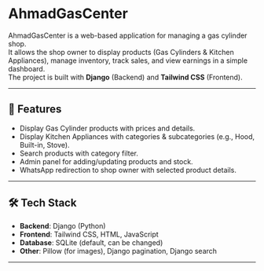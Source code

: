 # AhmadGasCenter

AhmadGasCenter is a web-based application for managing a gas cylinder shop.  
It allows the shop owner to display products (Gas Cylinders & Kitchen Appliances), manage inventory, track sales, and view earnings in a simple dashboard.  
The project is built with **Django** (Backend) and **Tailwind CSS** (Frontend).

---

## 🚀 Features
- Display Gas Cylinder products with prices and details.
- Display Kitchen Appliances with categories & subcategories (e.g., Hood, Built-in, Stove).
- Search products with category filter.
- Admin panel for adding/updating products and stock.
- WhatsApp redirection to shop owner with selected product details.

---

## 🛠 Tech Stack
- **Backend**: Django (Python)
- **Frontend**: Tailwind CSS, HTML, JavaScript
- **Database**: SQLite (default, can be changed)
- **Other**: Pillow (for images), Django pagination, Django search

---
